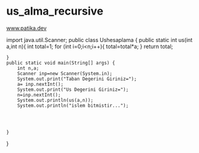 # us_alma_recursive
www.patika.dev



import java.util.Scanner;
public class Ushesaplama {
    public static int us(int a,int n){
        int total=1;
        for (int i=0;i<n;i++){
            total=total*a;
        }
        return total;

    }
    public static void main(String[] args) {
        int n,a;
        Scanner inp=new Scanner(System.in);
        System.out.print("Taban Degerini Giriniz=");
        a= inp.nextInt();
        System.out.print("Us Degerini Giriniz=");
        n=inp.nextInt();
        System.out.println(us(a,n));
        System.out.println("islem bitmistir...");




    }
}
